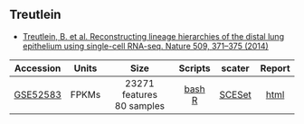 ## Treutlein
* [Treutlein, B. et al. Reconstructing lineage hierarchies of the distal lung epithelium using single-cell RNA-seq. Nature 509, 371–375 (2014)](http://dx.doi.org/10.1038/nature13173)

|Accession|Units|Size|Scripts|scater|Report|
|:-:|:-:|:-:|:-:|:-:|:-:|
|[GSE52583](https://www.ncbi.nlm.nih.gov/geo/query/acc.cgi?acc=GSE52583)|FPKMs|23271 features<br>80 samples |[bash](https://github.com/hemberg-lab/scRNA.seq.datasets/blob/master/process-data/treutlein.sh)<br>[R](https://github.com/hemberg-lab/scRNA.seq.datasets/blob/master/create-scater/treutlein.R)|[SCESet](https://scrnaseq-public-datasets.s3.amazonaws.com/scater-objects/treutlein.rds)|[html](https://scrnaseq-public-datasets.s3.amazonaws.com/scater-reports/treutlein.html)|

